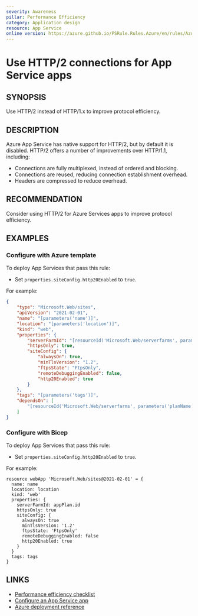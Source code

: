 ```yaml
---
severity: Awareness
pillar: Performance Efficiency
category: Application design
resource: App Service
online version: https://azure.github.io/PSRule.Rules.Azure/en/rules/Azure.AppService.HTTP2/
---
```


# Use HTTP/2 connections for App Service apps

## SYNOPSIS

Use HTTP/2 instead of HTTP/1.x to improve protocol efficiency.

## DESCRIPTION

Azure App Service has native support for HTTP/2, but by default it is disabled.
HTTP/2 offers a number of improvements over HTTP/1.1, including:

- Connections are fully multiplexed, instead of ordered and blocking.
- Connections are reused, reducing connection establishment overhead.
- Headers are compressed to reduce overhead.

## RECOMMENDATION

Consider using HTTP/2 for Azure Services apps to improve protocol efficiency.

## EXAMPLES

### Configure with Azure template

To deploy App Services that pass this rule:

- Set `properties.siteConfig.http20Enabled` to `true`.

For example:

```json
{
    "type": "Microsoft.Web/sites",
    "apiVersion": "2021-02-01",
    "name": "[parameters('name')]",
    "location": "[parameters('location')]",
    "kind": "web",
    "properties": {
        "serverFarmId": "[resourceId('Microsoft.Web/serverfarms', parameters('planName'))]",
        "httpsOnly": true,
        "siteConfig": {
            "alwaysOn": true,
            "minTlsVersion": "1.2",
            "ftpsState": "FtpsOnly",
            "remoteDebuggingEnabled": false,
            "http20Enabled": true
        }
    },
    "tags": "[parameters('tags')]",
    "dependsOn": [
        "[resourceId('Microsoft.Web/serverfarms', parameters('planName'))]"
    ]
}
```

### Configure with Bicep

To deploy App Services that pass this rule:

- Set `properties.siteConfig.http20Enabled` to `true`.

For example:

```bicep
resource webApp 'Microsoft.Web/sites@2021-02-01' = {
  name: name
  location: location
  kind: 'web'
  properties: {
    serverFarmId: appPlan.id
    httpsOnly: true
    siteConfig: {
      alwaysOn: true
      minTlsVersion: '1.2'
      ftpsState: 'FtpsOnly'
      remoteDebuggingEnabled: false
      http20Enabled: true
    }
  }
  tags: tags
}
```

## LINKS

- [Performance efficiency checklist](https://learn.microsoft.com/azure/architecture/framework/scalability/performance-efficiency)
- [Configure an App Service app](https://learn.microsoft.com/azure/app-service/configure-common#configure-general-settings)
- [Azure deployment reference](https://learn.microsoft.com/azure/templates/microsoft.web/sites#siteconfig-object)
